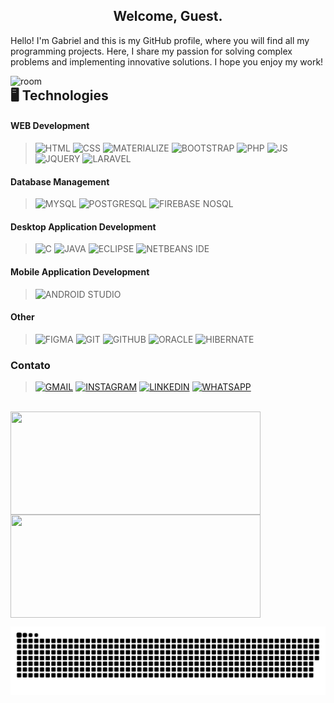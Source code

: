 <div align="center">
 
## Welcome, Guest.

</div> 
<p>
   Hello! I'm Gabriel and this is my GitHub profile, where you will find all my programming projects. Here, I share my passion for solving complex problems and implementing innovative solutions. I hope you enjoy my work!
</p>
<img  align="right" alt="room" width="550"  src="https://raw.githubusercontent.com/GabrielDAP/GabrielDAP/main/bgImg.jpg"/>
 
## 	🖥️ Technologies 

#### WEB Development

>![HTML](https://img.shields.io/badge/HTML5-E34F26?style=for-the-badge&logo=html5&logoColor=white)
>![CSS](https://img.shields.io/badge/CSS3-1572B6?style=for-the-badge&logo=css3&logoColor=white)
>![MATERIALIZE](https://img.shields.io/badge/MaterializeCss-ee6e73?style=for-the-badge&logo=css3&logoColor=white)
>![BOOTSTRAP](https://img.shields.io/badge/Bootstrap-563D7C?style=for-the-badge&logo=bootstrap&logoColor=white)
>![PHP](https://img.shields.io/badge/PHP-777BB4?style=for-the-badge&logo=php&logoColor=white)
>![JS](https://img.shields.io/badge/JavaScript-F7DF1E?style=for-the-badge&logo=javascript&logoColor=black)
>![JQUERY](https://img.shields.io/badge/jQuery-0769AD?style=for-the-badge&logo=jquery&logoColor=white)
>![LARAVEL](https://img.shields.io/badge/Laravel-FF2D20?style=for-the-badge&logo=laravel&logoColor=white)

#### Database Management

>![MYSQL](https://img.shields.io/badge/MySQL-00000F?style=for-the-badge&logo=mysql&logoColor=white)
>![POSTGRESQL](https://img.shields.io/badge/PostgreSQL-316192?style=for-the-badge&logo=postgresql&logoColor=white)
>![FIREBASE NOSQL](https://img.shields.io/badge/firebase-%23039BE5.svg?style=for-the-badge&logo=firebase)

#### Desktop Application Development

>![C](https://img.shields.io/badge/C-00599C?style=for-the-badge&logo=c&logoColor=white)
>![JAVA](https://img.shields.io/badge/java-%23ED8B00.svg?style=for-the-badge&logo=openjdk&logoColor=white)
>![ECLIPSE](https://img.shields.io/badge/Eclipse-FE7A16.svg?style=for-the-badge&logo=Eclipse&logoColor=white)
>![NETBEANS IDE](https://img.shields.io/badge/NetBeansIDE-1B6AC6.svg?style=for-the-badge&logo=apache-netbeans-ide&logoColor=white)

#### Mobile Application Development

>![ANDROID STUDIO](https://img.shields.io/badge/Android%20Studio-3DDC84.svg?style=for-the-badge&logo=android-studio&logoColor=white)

#### Other

>![FIGMA](https://img.shields.io/badge/figma-%23F24E1E.svg?style=for-the-badge&logo=figma&logoColor=white)
>![GIT](https://img.shields.io/badge/Git-E34F26?style=for-the-badge&logo=git&logoColor=white)
>![GITHUB](https://img.shields.io/badge/github-%23121011.svg?style=for-the-badge&logo=github&logoColor=white)
>![ORACLE](https://img.shields.io/badge/Oracle-F80000?style=for-the-badge&logo=oracle&logoColor=white)
>![HIBERNATE](https://img.shields.io/badge/Hibernate-59666C?style=for-the-badge&logo=Hibernate&logoColor=white)

### Contato

>[![GMAIL](https://img.shields.io/badge/Gmail-D14836?style=for-the-badge&logo=gmail&logoColor=white)](mailto:analista.gabrieloliveira@gmail.com)
>[![INSTAGRAM](https://img.shields.io/badge/Instagram-E4405F?style=for-the-badge&logo=instagram&logoColor=white)](https://www.instagram.com/_gabriel.carlos/)
>[![LINKEDIN](https://img.shields.io/badge/LinkedIn-0077B5?style=for-the-badge&logo=linkedin&logoColor=white)](https://www.linkedin.com/in/gabriel-oliveira-172763242/)
>[![WHATSAPP](https://img.shields.io/badge/WhatsApp-25D366?style=for-the-badge&logo=whatsapp&logoColor=white)](https://wa.me/5575988497771)

<br>

<div>
    <a href="https://github.com/GabrielDAP">
    <img align="center" height="165em" width="400em" src="https://github-readme-stats.vercel.app/api?username=GabrielDAP&show_icons=true&theme=tokyonight">
    <img align="center" height="165em" width="400em" src="https://github-readme-stats.vercel.app/api/top-langs/?username=GabrielDAP&theme=tokyonight&layout=compact"
</div>
   
<br>

![Snake animation](https://github.com/GabrielDAP/GabrielDAP/blob/main/dist/github-contribution-grid-snake.svg)
